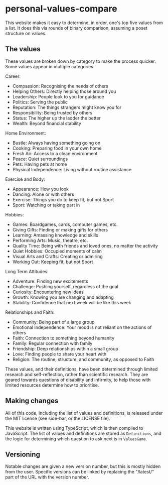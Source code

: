 # personal-values-compare

This website makes it easy to determine, in order, one's top five values from a list.
It does this via rounds of binary comparison,
assuming a poset structure on values.

## The values

These values are broken down by category to make the process quicker.
Some values appear in multiple categories:

Career:

 - Compassion: Recognising the needs of others
 - Helping Others: Directly helping those around you
 - Leadership: People look to you for guidance
 - Politics: Serving the public
 - Reputation: The things strangers might know you for
 - Responsibility: Being trusted by others
 - Status: The higher up the ladder the better
 - Wealth: Beyond financial stability

Home Environment:

 - Bustle: Always having something going on
 - Cooking: Preparing food in your own home
 - Fresh Air: Access to a clean environment
 - Peace: Quiet surroundings
 - Pets: Having pets at home
 - Physical Independence: Living without routine assistance

Exercise and Body:

 - Appearance: How you look
 - Dancing: Alone or with others
 - Exercise: Things you do to keep fit, but not Sport
 - Sport: Watching or taking part in

Hobbies:

 - Games: Boardgames, cards, computer games, etc.
 - Giving Gifts: Finding or making gifts for others
 - Learning: Amassing knowledge and skills
 - Performing Arts: Music, theatre, etc.
 - Quality Time: Being with friends and loved ones, no matter the activity
 - Quiet Hobbies: Occupied moments of calm
 - Visual Arts and Crafts: Creating or admiring
 - Working Out: Keeping fit, but not Sport

Long Term Attitudes:

 - Adventure: Finding new excitements
 - Challenge: Pushing yourself, regardless of the goal
 - Curiosity: Encountering new ideas
 - Growth: Knowing you are changing and adapting
 - Stability: Confidence that next week will be like this week

Relationships and Faith:

 - Community: Being part of a large group
 - Emotional Independence: Your mood is not reliant on the actions of others
 - Faith: Connection to something beyond humanity
 - Family: Regular connection with family
 - Friendship: Deep relationships within a small group
 - Love: Finding people to share your heart with
 - Religion: The routine, structure, and community, as opposed to Faith


These values, and their definitions, have been determined through limited research and self-reflection,
rather than scientific research.
They are geared towards questions of disability and infirmity,
to help those with limited resources determine how to prioritise.

## Making changes

All of this code, including the list of values and definitions,
is released under the MIT license (see side-bar, or the LICENSE file).

This website is written using TypeScript, which is then compiled to JavaScript.
The list of values and definitions are stored as `Definitions`,
and the logic for determining which question to ask next is in `ValuesGame`.

## Versioning

Notable changes are given a new version number,
but this is mostly hidden from the user.
Specific versions can be linked by replacing the "/latest/" part of the URL
with the version number.
